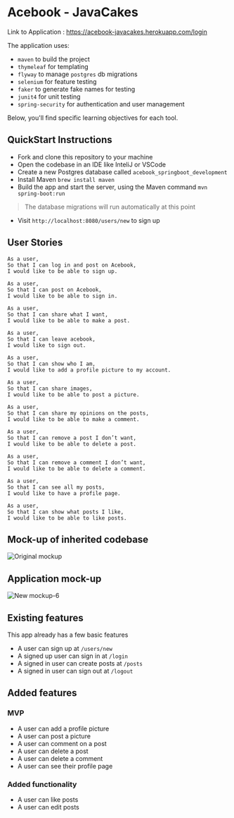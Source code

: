 # Acebook - JavaCakes

Link to Application : https://acebook-javacakes.herokuapp.com/login

The application uses:
  - `maven` to build the project
  - `thymeleaf` for templating
  - `flyway` to manage `postgres` db migrations
  - `selenium` for feature testing
  - `faker` to generate fake names for testing
  - `junit4` for unit testing
  - `spring-security` for authentication and user management
  
Below, you'll find specific learning objectives for each tool.

## QuickStart Instructions 

- Fork and clone this repository to your machine
- Open the codebase in an IDE like InteliJ or VSCode
- Create a new Postgres database called `acebook_springboot_development`
- Install Maven `brew install maven`
- Build the app and start the server, using the Maven command `mvn spring-boot:run`
> The database migrations will run automatically at this point
- Visit `http://localhost:8080/users/new` to sign up

## User Stories
```
As a user, 
So that I can log in and post on Acebook, 
I would like to be able to sign up.
```
```
As a user, 
So that I can post on Acebook, 
I would like to be able to sign in.
```
```
As a user, 
So that I can share what I want, 
I would like to be able to make a post.
```
```
As a user, 
So that I can leave acebook, 
I would like to sign out.
```
```
As a user, 
So that I can show who I am,  
I would like to add a profile picture to my account.
```
```
As a user, 
So that I can share images, 
I would like to be able to post a picture. 
```
```
As a user, 
So that I can share my opinions on the posts, 
I would like to be able to make a comment.
```
```
As a user, 
So that I can remove a post I don’t want, 
I would like to be able to delete a post.
```
```
As a user, 
So that I can remove a comment I don’t want, 
I would like to be able to delete a comment.
```
```
As a user, 
So that I can see all my posts, 
I would like to have a profile page.
```
```
As a user, 
So that I can show what posts I like, 
I would like to be able to like posts.
```

## Mock-up of inherited codebase
![Original mockup](https://user-images.githubusercontent.com/80968551/141469609-497165fb-2424-48f2-aeb3-f9a5299050e5.png)

## Application mock-up

![New mockup-6](https://user-images.githubusercontent.com/80968551/141471140-823b9501-0eef-4b1f-a3c6-844b5d32a386.png)



## Existing features

This app already has a few basic features
* A user can sign up at `/users/new`
* A signed up user can sign in at `/login`
* A signed in user can create posts at `/posts`
* A signed in user can sign out at `/logout`

## Added features
### MVP
* A user can add a profile picture 
* A user can post a picture
* A user can comment on a post
* A user can delete a post
* A user can delete a comment 
* A user can see their profile page

### Added functionality
* A user can like posts
* A user can edit posts




